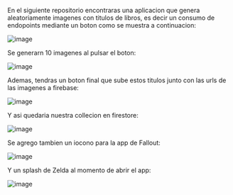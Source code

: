 En el siguiente repositorio encontraras una aplicacion que genera aleatoriamente imagenes con titulos de libros, es decir un consumo de endopoints mediante un boton como se muestra a continuacion:

![image](https://github.com/user-attachments/assets/2c85e5b0-d17e-4e69-9894-3074c1bfa891)

Se generarn 10 imagenes al pulsar el boton:

![image](https://github.com/user-attachments/assets/a71874b3-1630-428f-9613-4f14af22345f)

Ademas, tendras un boton final que sube estos titulos junto con las urls de las imagenes a firebase:

![image](https://github.com/user-attachments/assets/163dc9ce-5b1a-4bbd-ae7a-b16c904d2623)

Y asi quedaria nuestra collecion en firestore:

![image](https://github.com/user-attachments/assets/45754e63-8e5f-4e77-b0a0-f39b7b091001)

Se agrego tambien un iocono para la app de Fallout:

![image](https://github.com/user-attachments/assets/49f76e01-35a2-45e9-8df1-a2110e9b856f)

Y un splash de Zelda al momento de abrir el app:


![image](https://github.com/user-attachments/assets/0c62cda0-3424-483b-ba91-20d6e0c76cf2)

